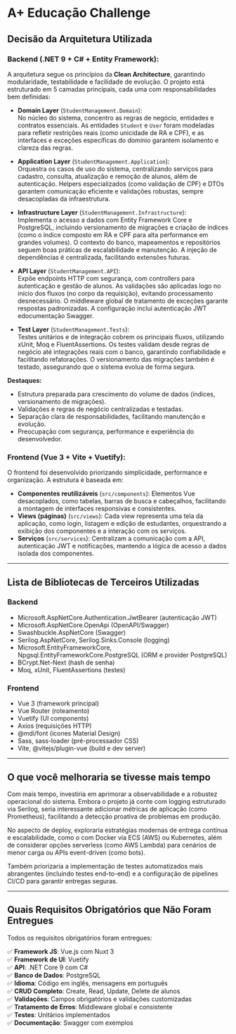 # A+ Educação Challenge

## Decisão da Arquitetura Utilizada

### Backend (.NET 9 + C# + Entity Framework):

A arquitetura segue os princípios da **Clean Architecture**, garantindo modularidade, testabilidade e facilidade de evolução. O projeto está estruturado em 5 camadas principais, cada uma com responsabilidades bem definidas:

- **Domain Layer** (`StudentManagement.Domain`):  
  No núcleo do sistema, concentro as regras de negócio, entidades e contratos essenciais. As entidades `Student` e `User` foram modeladas para refletir restrições reais (como unicidade de RA e CPF), e as interfaces e exceções específicas do domínio garantem isolamento e clareza das regras.

- **Application Layer** (`StudentManagement.Application`):  
  Orquestra os casos de uso do sistema, centralizando serviços para cadastro, consulta, atualização e remoção de alunos, além de autenticação. Helpers especializados (como validação de CPF) e DTOs garantem comunicação eficiente e validações robustas, sempre desacopladas da infraestrutura.

- **Infrastructure Layer** (`StudentManagement.Infrastructure`):  
  Implementa o acesso a dados com Entity Framework Core e PostgreSQL, incluindo versionamento de migrações e criação de índices (como o índice composto em RA e CPF para alta performance em grandes volumes). O contexto do banco, mapeamentos e repositórios seguem boas práticas de escalabilidade e manutenção. A injeção de dependências é centralizada, facilitando extensões futuras.

- **API Layer** (`StudentManagement.API`):  
  Expõe endpoints HTTP com segurança, com controllers para autenticação e gestão de alunos. As validações são aplicadas logo no início dos fluxos (no corpo da requisição), evitando processamento desnecessário. O middleware global de tratamento de exceções garante respostas padronizadas. A configuração inclui autenticação JWT edocumentação Swagger.

- **Test Layer** (`StudentManagement.Tests`):  
  Testes unitários e de integração cobrem os principais fluxos, utilizando xUnit, Moq e FluentAssertions. Os testes validam desde regras de negócio até integrações reais com o banco, garantindo confiabilidade e facilitando refatorações. O versionamento das migrações também é testado, assegurando que o sistema evolua de forma segura.

**Destaques:**  
- Estrutura preparada para crescimento do volume de dados (índices, versionamento de migrações).
- Validações e regras de negócio centralizadas e testadas.
- Separação clara de responsabilidades, facilitando manutenção e evolução.
- Preocupação com segurança, performance e experiência do desenvolvedor.

### Frontend (Vue 3 + Vite + Vuetify):

O frontend foi desenvolvido priorizando simplicidade, performance e organização. A estrutura é baseada em:

- **Componentes reutilizáveis** (`src/components`): Elementos Vue desacoplados, como tabelas, barras de busca e cabeçalhos, facilitando a montagem de interfaces responsivas e consistentes.
- **Views (páginas)** (`src/views`): Cada view representa uma tela da aplicação, como login, listagem e edição de estudantes, orquestrando a exibição dos componentes e a interação com os serviços.
- **Serviços** (`src/services`): Centralizam a comunicação com a API, autenticação JWT e notificações, mantendo a lógica de acesso a dados isolada dos componentes.
---

## Lista de Bibliotecas de Terceiros Utilizadas

### Backend

- Microsoft.AspNetCore.Authentication.JwtBearer (autenticação JWT)
- Microsoft.AspNetCore.OpenApi (OpenAPI/Swagger)
- Swashbuckle.AspNetCore (Swagger)
- Serilog.AspNetCore, Serilog.Sinks.Console (logging)
- Microsoft.EntityFrameworkCore, Npgsql.EntityFrameworkCore.PostgreSQL (ORM e provider PostgreSQL)
- BCrypt.Net-Next (hash de senha)
- Moq, xUnit, FluentAssertions (testes)

### Frontend

- Vue 3 (framework principal)
- Vue Router (roteamento)
- Vuetify (UI components)
- Axios (requisições HTTP)
- @mdi/font (ícones Material Design)
- Sass, sass-loader (pré-processador CSS)
- Vite, @vitejs/plugin-vue (build e dev server)

---

## O que você melhoraria se tivesse mais tempo

Com mais tempo, investiria em aprimorar a observabilidade e a robustez operacional do sistema. Embora o projeto já conte com logging estruturado via Serilog, seria interessante adicionar métricas de aplicação (como Prometheus), facilitando a detecção proativa de problemas em produção.

No aspecto de deploy, exploraria estratégias modernas de entrega contínua e escalabilidade, como o com Docker via ECS (AWS) ou Kubernetes, além de considerar opções serverless (como AWS Lambda) para cenários de menor carga ou APIs event-driven (como bots). 

Também priorizaria a implementação de testes automatizados mais abrangentes (incluindo testes end-to-end) e a configuração de pipelines CI/CD para garantir entregas seguras.

---

## Quais Requisitos Obrigatórios que Não Foram Entregues

Todos os requisitos obrigatórios foram entregues:

✅ **Framework JS**: Vue.js com Nuxt 3  
✅ **Framework de UI**: Vuetify  
✅ **API**: .NET Core 9 com C#  
✅ **Banco de Dados**: PostgreSQL  
✅ **Idioma**: Código em inglês, mensagens em português  
✅ **CRUD Completo**: Create, Read, Update, Delete de alunos  
✅ **Validações**: Campos obrigatórios e validações customizadas  
✅ **Tratamento de Erros**: Middleware global e consistente  
✅ **Testes**: Unitários implementados  
✅ **Documentação**: Swagger com exemplos 